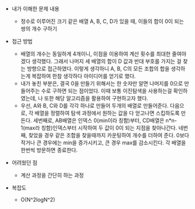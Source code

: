 * 내가 이해한 문제 내용
  - 정수로 이루어진 크기 같은 배열 A, B, C, D가 있을 때, 이들의 합이 0이 되는 쌍의 개수 구하기
  
* 접근 방법
  - 배열의 개수는 동일하게 4개이니, 이점을 이용하여 계산 횟수를 최대한 줄여야겠다 생각했다. 그래서 나머지 세 배열의 합이 D 값과 반대 부호를 가지는 걸 찾는 방향으로 접근하였다. 이렇게 생각하니 A, B, C의 모든 조합의 합을 생각하는게 복잡하여 한참 생각하다 아이디어를 얻기로 했다. 
  - 내가 놓친 부분은, 결국 0을 만들기 위해서는 한 숫자만 알면 나머지를 0으로 만들어주는 수로 구하면 되는 점이었다. 이때 보통 이진탐색을 사용하는걸 확인하였는데, 나 또한 해당 알고리즘을 활용하여 구현하고자 했다. 
  - 우선, A와 B, C와 D를 각각 하나로 만들어 두개의 배열로 만들어준다. 다음으로, 각 배열을 정렬하여 탐색 과정에서 원하는 값을 다 얻고나면 스킵하도록 만든다. 세번째로, AB배열은 인덱스 0(min이라 칭함)부터, CD배열은 n*n-1(max라 칭함)인덱스부터 시작하여 두 값이 0이 되는 지점을 찾아나간다. 네번째, 찾았을 경우 같은 조합을 찾을때까지 카운팅하여 개수를 더하여 준다. 0보다 작거나 큰 경우에는 min을 증가시키고, 큰 경우 max를 감소시킨다. 각 배열을 한번씩 방문하면 종료한다. 

* 어려웠던 점
  - 계산 과정을 간단히 하는 과정

* 복잡도
  - O(N^2logN^2)

